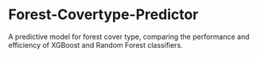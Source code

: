 # Forest-Covertype-Predictor
A predictive model for forest cover type, comparing the performance and efficiency of XGBoost and Random Forest classifiers.
